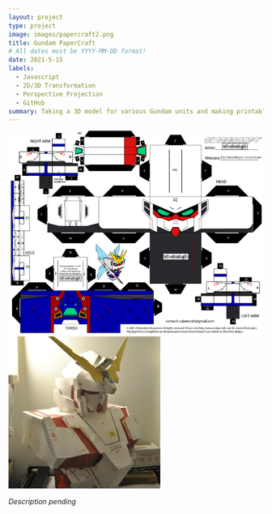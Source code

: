 ```yaml
---
layout: project
type: project
image: images/papercraft2.png
title: Gundam PaperCraft
# All dates must be YYYY-MM-DD format!
date: 2021-5-15
labels:
  - Javascript
  - 2D/3D Transformation 
  - Perspective Projection
  - GitHub
summary: Taking a 3D model for various Gundam units and making printable, PDF cut-outs for DIY projects
---
```


<div class="ui small rounded images">
  <img class="ui image" src="../images/papercraft3.jpg">
  <img class="ui image" src="../images/papercraft4.jpg">
</div>

*Description pending*


